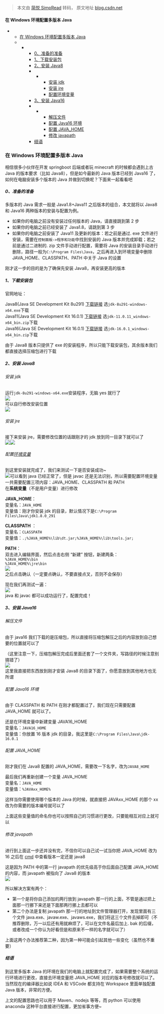 > 本文由 [简悦 SimpRead](http://ksria.com/simpread/) 转码， 原文地址 [blog.csdn.net](https://blog.csdn.net/weixin_44072270/article/details/117897967)

#### 在 Windows 环境配置多版本 Java

*   *   [在 Windows 环境配置多版本 Java](#WindowsJava_1)
    *   *   *   [0、准备的准备](#0_3)
            *   [1、下载安装包](#1_11)
            *   [2、安装 Java8](#2Java8_20)
            *   *   *   [安装 jdk](#jdk_21)
                    *   [安装 jre](#jre_26)
                    *   [配置环境变量](#_29)
            *   [3、安装 Java16](#3Java16_54)
            *   *   *   [解压文件](#_55)
                    *   [配置 Java16 环境](#Java16_62)
                    *   [配置 JAVA_HOME](#JAVA_HOME_69)
                    *   [修改 javapath](#javapath_80)
            *   [结语](#_92)

### 在 Windows 环境配置多版本 Java

相信很多小伙伴在开发 springboot 后端或者玩 minecraft 的时候都会遇到上古 Java 的版本要求（比如 Java8），但是如今最新的 Java 版本已经到 Java16 了，如何在电脑安装多个版本的 Java 并做到切换呢？下面来一起看看吧

##### 0、准备的准备

多版本的 Java 需求一般是 Java1.8+Java11 之后版本的组合，本文就将以 Java8 和 Java16 两种版本的安装与配置为例。

*   如果你的电脑之前没有安装过任何版本的 Java，请直接跳到第 2 步
*   如果你的电脑之前已经安装了 Java1.8，请跳到第 3 步
*   如果你的电脑之前安装了 Java11 及更新的版本：若之前是通过. exe 文件进行安装，需要在`控制面板->程序和功能`中找到安装的 Java 版本并完成卸载；若之前是通过二进制的. zip 文件手动进行配置，需要将 Java 的安装目录手动进行删除，路径一般为`C:\Program Files\Java`，之后再进入到环境变量中删除 JAVA_HOME、CLASSPATH、PATH 中关于 Java 的设置

刚才这一步的目的是为了确保先安装 Java8，再安装更高的版本

##### 1、下载安装包

官网地址：

Java8(Java SE Development Kit 8u291) [下载链接](https://www.oracle.com/java/technologies/javase/javase-jdk8-downloads.html) 选`jdk-8u291-windows-x64.exe`下载  
Java11(Java SE Development Kit 16.0.1) [下载链接](https://www.oracle.com/java/technologies/javase-jdk11-downloads.html) 选`jdk-11.0.11_windows-x64_bin.zip`下载  
Java16(Java SE Development Kit 16.0.1) [下载链接](https://www.oracle.com/java/technologies/javase-jdk16-downloads.html) 选`jdk-16.0.1_windows-x64_bin.zip`下载

由于 Java8 版本只提供了 exe 的安装程序，所以只能下载安装包，其余版本我们都直接选择压缩包进行下载

##### 2、安装 Java8

###### 安装 jdk

运行`jdk-8u291-windows-x64.exe`安装程序，无脑 yes 就行了  
![](markdown/assets/c4afe341.png)  
可以自行修改安装位置  
![](markdown/assets/5195e29d.png)

###### 安装 jre

接下来安装 jre，需要修改位置的话跟刚才的 jdk 放到同一目录下就可以了  
![](markdown/assets/88e79b69.png)![](markdown/assets/6c13ea4d.png)

###### 配置[环境变量](https://so.csdn.net/so/search?q=%E7%8E%AF%E5%A2%83%E5%8F%98%E9%87%8F&spm=1001.2101.3001.7020)

到这里安装就完成了，我们来测试一下是否安装成功~  
![](markdown/assets/ea647a26.png)可以看到 java 已经正常了，但是 javac 还是无法识别，所以需要配置环境变量  
一共需要配置三项内容：JAVA_HOME、CLASSPATH 和 PATH  
在**系统变量**（不是用户变量）进行修改

**JAVA_HOME**：  
变量名：`JAVA_HOME`  
变量值：刚才你安装 jdk 的目录，默认情况下是`C:\Program Files\Java\jdk1.8.0_291`

**CLASSPATH** ：  
变量名：`CLASSPATH`  
变量值：`.;%JAVA_HOME%\lib\dt.jar;%JAVA_HOME%\lib\tools.jar;`

**PATH**：  
双击进入编辑界面，然后点击右侧 “新建” 按钮，新建两条：  
`%JAVA_HOME%\bin`  
`%JAVA_HOME%\jre\bin`  
![](markdown/assets/a4c008af.png)  
之后点击确认（一定要点确认，不要直接点叉，否则不会保存）

现在我们再测试一遍：  
![](markdown/assets/1940740f.png)  
java 和 javac 都可以成功运行了，配置完成！

##### 3、安装 Java16

###### 解压文件

由于 java16 我们下载的是压缩包，所以直接将压缩包解压之后的内容放到自己想要的位置就可以了

（这里注意一下，压缩包解压完成后里面还套了一个文件夹，写路径的时候注意别搞错了）  
![](markdown/assets/ed715510.png)  
这里我直接把东西放到刚才安装 Java8 的目录下面了，你愿意放到其他地方也无所谓

###### 配置 Java16 环境

由于 CLASSPATH 和 PATH 在刚才都配置过了，我们现在只需要配置 JAVA_HOME 就可以了。

还是在环境变量中新建变量 JAVA16_HOME  
变量名：`JAVA16_HOME`  
变量值：你放置 16 版本 jdk 的目录，我这里是`C:\Program Files\Java\jdk-16.0.1`

###### 配置 JAVA_HOME

刚才我们在 Java8 配置的 JAVA_HOME，需要改一下名字，改为`JAVA8_HOME`

最后我们再重新创建一个变量 JAVA_HOME  
变量名：`JAVA_HOME`  
变量值：`%JAVAxx_HOME%`

这样当你需要使用哪个版本的 Java 的时候，就直接把 JAVAxx_HOME 的那个 xx 改为你需要的版本编号就可以了

上面这些变量值的命名你也可以按照自己的习惯进行更改，只要能相互对应上就可以

###### 修改 javapath

进行到上面这一步还并没有完，不信你可以自己试一试当你把 JAVA_HOME 改为 16 之后在 [cmd](https://so.csdn.net/so/search?q=cmd&spm=1001.2101.3001.7020) 中查看版本一定还是 java8

这是因为 PATH 中的第一行 javapath 的优先级高于你后面自己配置 JAVA_HOME 的内容，而 javapath 被指向了 Java8 的版本  
![](assets/7882e721.png)

所以解决方案有两个：

*   第一个是将你自己添加的两行放到 javapath 那一行的上面，不管是通过把上面那一行挪下来还是下面那两行挪上去都可以
*   第二个办法是复制 javapath 那一行的地址到文件管理器打开，发现里面有三个文件 java.exe、javaw.exe、javaws.exe，我们将这三个文件去掉即可（不推荐删除，万一以后还有用就麻烦了，可以在文件名最后加上. bak 的后缀，或者改成一个你认为好看但是和原来不一样的名字就可以了）

上面这两个办法推荐第二种，因为第一种可能会引起其他一些变化（虽然也不重要）

##### 结语

到这里多版本 Java 的环境在我们的电脑上就配置完成了，如果需要整个系统的运行环境进行更改，直接去环境变量把 JAVA_HOME 对应的版本号修改就可以了。当然现在的编译器比如说 IDEA 和 VSCode 都支持在 Workspace 里面单独配置 Java 版本，非常的方便。

上文的配置思路也可以用于 Maven、nodejs 等等，而 python 可以使用 anaconda 这种平台直接进行配置，更加省事方便~